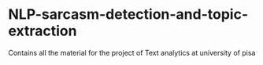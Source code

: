 # NLP-sarcasm-detection-and-topic-extraction
Contains all the material for the project of Text analytics at university of pisa
